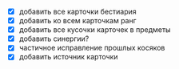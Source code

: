 - [x] добавить все карточки бестиария
- [x] добавить ко всем карточкам ранг
- [x] добавить все кусочки карточек в предметы
- [x] добавить синергии?
- [x] частичное исправление прошлых косяков
- [x] добавить источник карточки